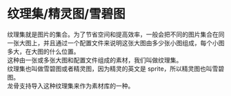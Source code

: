 # 纹理集/精灵图/雪碧图

纹理集就是图片的集合。为了节省空间和提高效率，一般会把不同的图片集合在同一张大图上，并且通过一个配置文件来说明这张大图由多少张小图组成，每个小图多大，在大图的什么位置。
<br>
这种由一张或多张大图和配置文件组成的素材，我们叫做纹理集。
<br>
纹理集也叫做雪碧图或者精灵图，因为精灵的英文是 sprite，所以精灵图也叫雪碧图。
<br>
龙骨支持导入这种纹理集来作为素材库的一种。